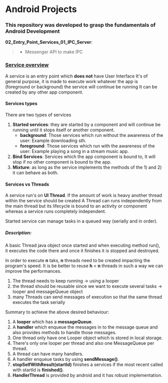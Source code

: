 # Android Projects
### This repository was developed to grasp the fundamentals of Android Development

__02_Entry_Point_Services_01_IPC_Server__:<br>
> - Messenger API to  make IPC
  
### [Service overview](https://developer.android.com/guide/components/services)

A service is an entry point which __does not__ have User Interface
It's of general purpose, it is made to execute work whatever the app is (foreground or background) the service will continue be running
It can be created by any other app component.

#### Services types

There are two types of services
1. __Started services__: they are started by a component and will continue be running until it stops itself or another component.
    - __background__: Those services which run without the awareness of the user: Example downloading sth.
    - __foreground__: Those services which run with the awareness of the user: Example playing a song in a stream music app.
1. __Bind Services__: Services which the app component is bound to, It will stop if no other component is bound to the app.
1. __Mixture__: as long as the service implements the methods of the 1) and 2) it can behave as both.

#### Services vs Threads
A service run's on __UI Thread__. If the amount of work is heavy another thread within the service should be created
A Thread can runs independently from the main thread but its lifecycle is bound to an activity or component whereas a service runs completely independent.


Started service can manage tasks in a queued way (serially and in order).

##### Description:
A basic Thread java object once started and when executing method run(), it executes the code there and once
it finishes it is stopped and destroyed.

In order to execute **n** taks, **n** threads need to be created impacting the program's speed.
It is be better to reuse  **h** < **n** threads in such a way we can improve the performances. <br>
  1. The thread needs to keep running -> using a looper
  1. the thread should be reusable since we want to execute several tasks -> looper and messageQueue object
  1. many Threads can send messages of execution so that the same thread executes the task serially

Summary to achieve the above desired behaviour:
1. A __looper__  which has a __messageQueue__.
1. A __handler__ which  enqueue the messages in to the message queue and also provides methods to handle those messages.
1. One thread only have one Looper object which is stored in local storage.
1. There's only one looper per thread and also one MessageQueue per thread.
1. A thread can have many handlers.
1. A handler enqueue tasks by using __sendMessage()__.
1. __stopSelfWithResult(startId)__ finishes a services if the most recent called with startId is __finished()__.
1. __HandlerThread__ is provided by android and it has robust implementation.





